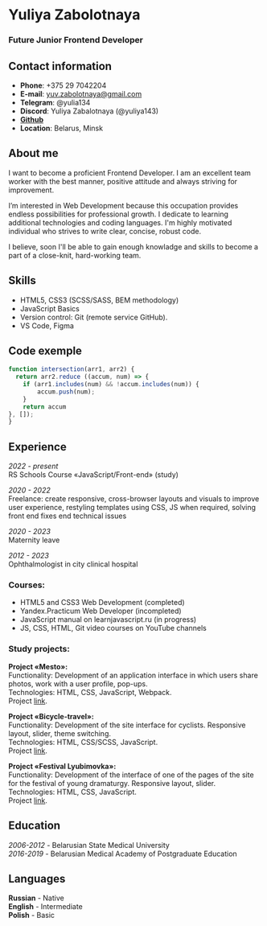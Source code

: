 # Yuliya Zabolotnaya
### Future Junior Frontend Developer

## Contact information
- **Phone**: +375 29 7042204
- **E-mail**: yuv.zabolotnaya@gmail.com
- **Telegram**: @yulia134
- **Discord**: Yuliya Zabalotnaya (@yuliya143)
- **[Github](https://github.com/yuliya143)**
- **Location**: Belarus, Minsk

## About me
I want to become a proficient Frontend Developer. I am an excellent team worker with the best manner, positive attitude and always striving for improvement.

I’m interested in Web Development because this occupation provides endless possibilities for professional growth. I dedicate to learning additional technologies and coding languages. I'm highly motivated individual who strives to write clear, concise, robust code.

I believe, soon I'll be able to gain enough knowladge and skills to become a part of a close-knit, hard-working team.

## Skills
- HTML5, CSS3 (SCSS/SASS, BEM methodology)
- JavaScript Basics
- Version control: Git (remote service GitHub).
- VS Code, Figma

## Code exemple
```javascript
function intersection(arr1, arr2) {
  return arr2.reduce ((accum, num) => {
    if (arr1.includes(num) && !accum.includes(num)) {
        accum.push(num);
    }
    return accum
}, []);
}
```
## Experience

*2022 - present*  
RS Schools Course «JavaScript/Front-end» (study)

*2020 - 2022*  
Freelance: create responsive, cross-browser layouts and visuals to improve user experience, restyling templates using CSS, JS when required, solving front end fixes end technical issues

*2020 - 2023*  
Maternity leave

*2012 - 2023*  
Ophthalmologist in city clinical hospital

### Courses:
- HTML5 and CSS3 Web Development (completed)
- Yandex.Practicum Web Developer (incompleted)
- JavaScript manual on learnjavascript.ru (in progress)
- JS, CSS, HTML, Git video courses on YouTube channels

### Study projects:

**Project «Mesto»:**  
Functionality: Development of an application interface in which users share photos, work with a user profile, pop-ups.  
Technologies: HTML, CSS, JavaScript, Webpack.  
Project [link](https://yuliya143.github.io/mesto-project/).

**Project «Bicycle-travel»:**  
Functionality: Development of the site interface for cyclists. Responsive layout, slider, theme switching.  
Technologies: HTML, CSS/SCSS, JavaScript.  
Project [link](https://yuliya143.github.io/bicycle-travel/).

**Project «Festival Lyubimovka»:**  
Functionality: Development of the interface of one of the pages of the site for the festival of young dramaturgy. Responsive layout, slider.  
Technologies: HTML, CSS, JavaScript.  
Project [link](https://yuliya143.github.io/lubimovka/).
## Education

*2006-2012* - Belarusian State Medical University  
*2016-2019* - Belarusian Medical Academy of Postgraduate Education
## Languages
**Russian** - Native  
**English** - Intermediate  
**Polish** - Basic  
